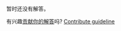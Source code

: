 
暂时还没有解答。

有兴趣[贡献你的解答](https://github.com/BFEdev/BFE.dev-solutions/blob/main/quiz/constructor_zh.md)吗? [Contribute guideline](https://github.com/BFEdev/BFE.dev-solutions#how-to-contribute)
